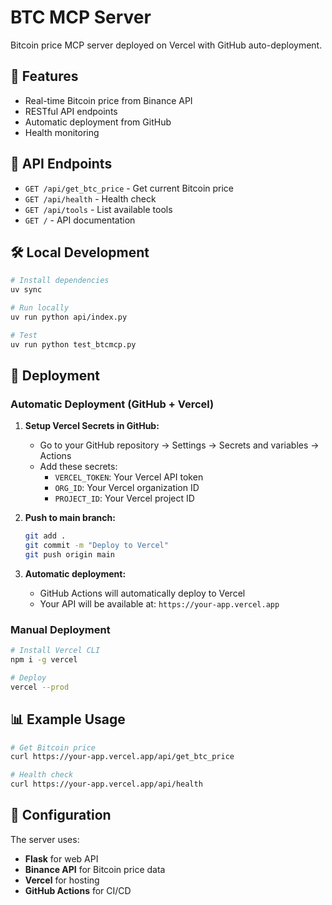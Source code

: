 # BTC MCP Server

Bitcoin price MCP server deployed on Vercel with GitHub auto-deployment.

## 🚀 Features

- Real-time Bitcoin price from Binance API
- RESTful API endpoints
- Automatic deployment from GitHub
- Health monitoring

## 📡 API Endpoints

- `GET /api/get_btc_price` - Get current Bitcoin price
- `GET /api/health` - Health check
- `GET /api/tools` - List available tools
- `GET /` - API documentation

## 🛠️ Local Development

```bash
# Install dependencies
uv sync

# Run locally
uv run python api/index.py

# Test
uv run python test_btcmcp.py
```

## 🚀 Deployment

### Automatic Deployment (GitHub + Vercel)

1. **Setup Vercel Secrets in GitHub:**
   - Go to your GitHub repository → Settings → Secrets and variables → Actions
   - Add these secrets:
     - `VERCEL_TOKEN`: Your Vercel API token
     - `ORG_ID`: Your Vercel organization ID
     - `PROJECT_ID`: Your Vercel project ID

2. **Push to main branch:**
   ```bash
   git add .
   git commit -m "Deploy to Vercel"
   git push origin main
   ```

3. **Automatic deployment:**
   - GitHub Actions will automatically deploy to Vercel
   - Your API will be available at: `https://your-app.vercel.app`

### Manual Deployment

```bash
# Install Vercel CLI
npm i -g vercel

# Deploy
vercel --prod
```

## 📊 Example Usage

```bash
# Get Bitcoin price
curl https://your-app.vercel.app/api/get_btc_price

# Health check
curl https://your-app.vercel.app/api/health
```

## 🔧 Configuration

The server uses:
- **Flask** for web API
- **Binance API** for Bitcoin price data
- **Vercel** for hosting
- **GitHub Actions** for CI/CD